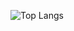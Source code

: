![Top Langs](https://github-readme-stats.vercel.app/api/top-langs/?username=jrgnavarrete&theme=dark&langs_count=7&layout=compact)
